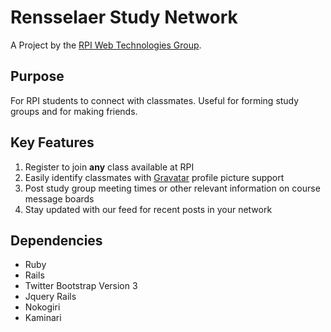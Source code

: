 Rensselaer Study Network
========================
A Project by the [RPI Web Technologies Group](http://webtech.union.rpi.edu/). 

Purpose
-------
For RPI students to connect with classmates. Useful for forming study groups and for making friends.

Key Features
------------
  1. Register to join **any** class available at RPI
  2. Easily identify classmates with [Gravatar](http://en.gravatar.com/) profile picture support
  3. Post study group meeting times or other relevant information on course message boards
  4. Stay updated with our feed for recent posts in your network

Dependencies
------------
  * Ruby
  * Rails
  * Twitter Bootstrap Version 3 
  * Jquery Rails
  * Nokogiri
  * Kaminari
  
